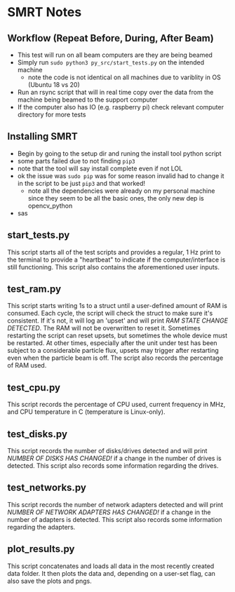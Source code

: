 # SMRT Notes

## Workflow (Repeat Before, During, After Beam)

- This test will run on all beam computers are they are being beamed
- Simply run `sudo python3 py_src/start_tests.py` on the intended machine
  - note the code is not identical on all machines due to variblity in OS (Ubuntu 18 vs 20)
- Run an rsync script that will in real time copy over the data from the machine being beamed to the support computer
- If the computer also has IO (e.g. raspberry pi) check relevant computer directory for more tests

## Installing SMRT

- Begin by going to the setup dir and runing the install tool python script
- some parts failed due to not finding `pip3`
- note that the tool will say install complete even if not LOL
- ok the issue was `sudo pip` was for some reason invalid had to change it in the script to be just `pip3` and that worked!
  - note all the dependencies were already on my personal machine since they seem to be all the basic ones, the only new dep is opencv_python
- sas

## start_tests.py

This script starts all of the test scripts and provides a regular, 1 Hz print to the terminal to provide a "heartbeat" to indicate if the computer/interface is still functioning. This script also contains the aforementioned user inputs.

## test_ram.py

This script starts writing 1s to a struct until a user-defined amount of RAM is consumed. Each cycle, the script will check the struct to make sure it's consistent. If it's not, it will log an 'upset' and will print _RAM STATE CHANGE DETECTED_. The RAM will not be overwritten to reset it. Sometimes restarting the script can reset upsets, but sometimes the whole device must be restarted. At other times, especially after the unit under test has been subject to a considerable particle flux, upsets may trigger after restarting even when the particle beam is off. The script also records the percentage of RAM used.

## test_cpu.py

This script records the percentage of CPU used, current frequency in MHz, and CPU temperature in C (temperature is Linux-only).

## test_disks.py

This script records the number of disks/drives detected and will print _NUMBER OF DISKS HAS CHANGED!_ if a change in the number of drives is detected. This script also records some information regarding the drives.

## test_networks.py

This script records the number of network adapters detected and will print _NUMBER OF NETWORK ADAPTERS HAS CHANGED!_ if a change in the number of adapters is detected. This script also records some information regarding the adapters.

## plot_results.py

This script concatenates and loads all data in the most recently created data folder. It then plots the data and, depending on a user-set flag, can also save the plots and pngs.
